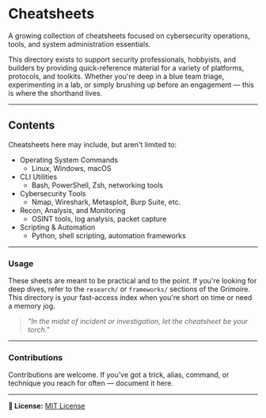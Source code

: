 # Cheatsheets

A growing collection of cheatsheets focused on cybersecurity operations, tools, and system administration essentials.

This directory exists to support security professionals, hobbyists, and builders by providing quick-reference material for a variety of platforms, protocols, and toolkits. Whether you're deep in a blue team triage, experimenting in a lab, or simply brushing up before an engagement — this is where the shorthand lives.

---

## Contents

Cheatsheets here may include, but aren't limited to:

- Operating System Commands  
  - Linux, Windows, macOS
- CLI Utilities  
  - Bash, PowerShell, Zsh, networking tools
- Cybersecurity Tools  
  - Nmap, Wireshark, Metasploit, Burp Suite, etc.
- Recon, Analysis, and Monitoring  
  - OSINT tools, log analysis, packet capture
- Scripting & Automation  
  - Python, shell scripting, automation frameworks

---

### Usage

These sheets are meant to be practical and to the point. If you're looking for deep dives, refer to the `research/` or `frameworks/` sections of the Grimoire. This directory is your fast-access index when you're short on time or need a memory jog.

> *"In the midst of incident or investigation, let the cheatsheet be your torch."*

---

### Contributions

Contributions are welcome. If you’ve got a trick, alias, command, or technique you reach for often — document it here.

---

**🔗 License:** [MIT License](../LICENSE)  
